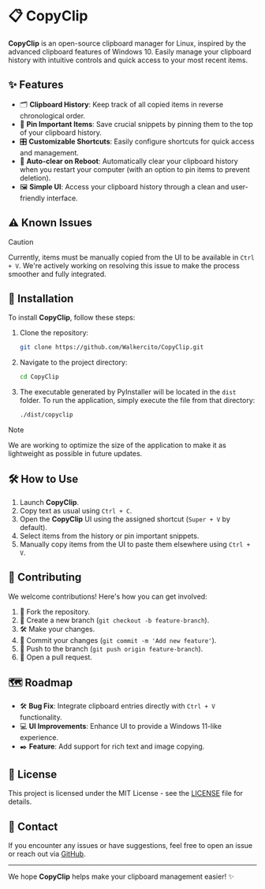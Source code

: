 # 📋 CopyClip

**CopyClip** is an open-source clipboard manager for Linux, inspired by the advanced clipboard features of Windows 10. Easily manage your clipboard history with intuitive controls and quick access to your most recent items.

## ✨ Features

- 🗂️ **Clipboard History**: Keep track of all copied items in reverse chronological order.
- 📌 **Pin Important Items**: Save crucial snippets by pinning them to the top of your clipboard history.
- 🎛️ **Customizable Shortcuts**: Easily configure shortcuts for quick access and management.
- 🔄 **Auto-clear on Reboot**: Automatically clear your clipboard history when you restart your computer (with an option to pin items to prevent deletion).
- 🖼️ **Simple UI**: Access your clipboard history through a clean and user-friendly interface.

## ⚠️ Known Issues

> [!CAUTION]  
> Currently, items must be manually copied from the UI to be available in `Ctrl + V`. We're actively working on resolving this issue to make the process smoother and fully integrated.

## 🚀 Installation

To install **CopyClip**, follow these steps:

1. Clone the repository:

    ```bash
    git clone https://github.com/Walkercito/CopyClip.git
    ```

2. Navigate to the project directory:

    ```bash
    cd CopyClip
    ```

3. The executable generated by PyInstaller will be located in the `dist` folder. To run the application, simply execute the file from that directory:

    ```bash
    ./dist/copyclip
    ```

> [!NOTE]  
> We are working to optimize the size of the application to make it as lightweight as possible in future updates.

## 🛠️ How to Use

1. Launch **CopyClip**.
2. Copy text as usual using `Ctrl + C`.
3. Open the **CopyClip** UI using the assigned shortcut (`Super + V` by default).
4. Select items from the history or pin important snippets.
5. Manually copy items from the UI to paste them elsewhere using `Ctrl + V`.

## 🤝 Contributing

We welcome contributions! Here's how you can get involved:

1. 🍴 Fork the repository.
2. 🌿 Create a new branch (`git checkout -b feature-branch`).
3. 🛠️ Make your changes.
4. 💾 Commit your changes (`git commit -m 'Add new feature'`).
5. 🚀 Push to the branch (`git push origin feature-branch`).
6. 🔁 Open a pull request.

## 🗺️ Roadmap

- 🛠️ **Bug Fix**: Integrate clipboard entries directly with `Ctrl + V` functionality.
- 💻 **UI Improvements**: Enhance UI to provide a Windows 11-like experience.
- ✒️ **Feature**: Add support for rich text and image copying.

## 📄 License

This project is licensed under the MIT License - see the [LICENSE](LICENSE) file for details.

## 💬 Contact

If you encounter any issues or have suggestions, feel free to open an issue or reach out via [GitHub](https://github.com/Walkercito/CopyClip).

---

We hope **CopyClip** helps make your clipboard management easier! ✨

